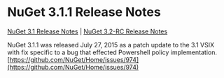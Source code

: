 
# NuGet 3.1.1 Release Notes

[NuGet 3.1 Release Notes](../nuget-3.1) | [NuGet 3.2-RC Release Notes](../nuget-3.2-RC)

NuGet 3.1.1 was released July 27, 2015 as a patch update to the 3.1 VSIX with fix specific to a bug that effected Powershell policy implementation.
[https://github.com/NuGet/Home/issues/974](https://github.com/NuGet/Home/issues/974)